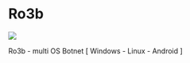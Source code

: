 # Ro3b
![](https://i.ibb.co/m0Gg7cV/logo.png)

Ro3b - multi OS Botnet [ Windows - Linux - Android ]
